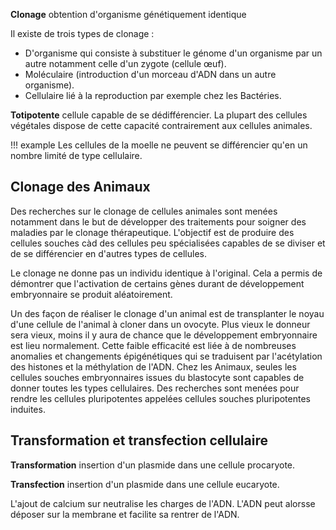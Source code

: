 __Clonage__ obtention d'organisme génétiquement identique

Il existe de trois types de clonage :

* D'organisme qui consiste à substituer le génome d'un organisme par un autre notamment celle d'un zygote (cellule œuf).
* Moléculaire (introduction d'un morceau d'ADN dans un autre organisme).
* Cellulaire lié à la reproduction par exemple chez les Bactéries.

__Totipotente__ cellule capable de se dédifférencier. La plupart des cellules végétales dispose de cette capacité contrairement aux cellules animales.

!!! example 
    Les cellules de la moelle ne peuvent se différencier qu'en un nombre limité de type cellulaire.

## Clonage des Animaux

Des recherches sur le clonage de cellules animales sont menées notamment dans le but de développer des traitements pour soigner des maladies par le clonage thérapeutique. L'objectif est de produire des cellules souches càd des cellules peu spécialisées capables de se diviser et de se différencier en d'autres types de cellules.

Le clonage ne donne pas un individu identique à l'original. Cela a permis de démontrer que l'activation de certains gènes durant de développement embryonnaire se produit aléatoirement.

Un des façon de réaliser le clonage d'un animal est de transplanter le noyau d'une cellule de l'animal à cloner dans un ovocyte. Plus vieux le donneur sera vieux, moins il y aura de chance que le développement embryonnaire est lieu normalement. Cette faible efficacité est liée à de nombreuses anomalies et changements épigénétiques qui se traduisent par l'acétylation des histones et la méthylation de l'ADN. Chez les Animaux, seules les cellules souches embryonnaires issues du blastocyte sont
capables de donner toutes les types cellulaires. Des recherches sont menées pour rendre les cellules pluripotentes appelées cellules souches pluripotentes induites.

## Transformation et transfection cellulaire

__Transformation__ insertion d'un plasmide dans une cellule procaryote.

__Transfection__ insertion d'un plasmide dans une cellule eucaryote.

L'ajout de calcium sur neutralise les charges de l'ADN. L'ADN peut alorsse déposer sur la membrane et facilite sa rentrer de l'ADN.
